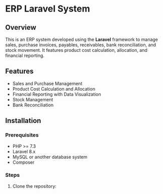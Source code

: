 # ERP Laravel System

## Overview
This is an ERP system developed using the **Laravel** framework to manage sales, purchase invoices, payables, receivables, bank reconciliation, and stock movement. It features product cost calculation, allocation, and financial reporting.

## Features
- Sales and Purchase Management
- Product Cost Calculation and Allocation
- Financial Reporting with Data Visualization
- Stock Management
- Bank Reconciliation

## Installation

### Prerequisites
- PHP >= 7.3
- Laravel 8.x
- MySQL or another database system
- Composer

### Steps
1. Clone the repository:
